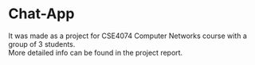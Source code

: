# Chat-App
It was made as a project for CSE4074 Computer Networks course with a group of 3 students.   
More detailed info can be found in the project report.
